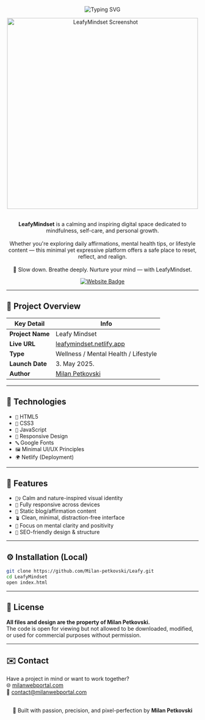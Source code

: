 <p align="center">
  <img src="https://readme-typing-svg.herokuapp.com?font=Fira+Code&size=34&duration=4000&pause=1000&color=7ca987&center=true&vCenter=true&width=800&lines=Leafy+Mindset;Mental+Wellness+Platform;Breathe.+Balance.+Bloom." alt="Typing SVG" />
</p>

<div align="center">
  <img src="https://i.postimg.cc/wBRWq6qt/leafy.png" width="500px" alt="LeafyMindset Screenshot">
</div>  
<br>

<p align="center">
  <strong>LeafyMindset</strong> is a calming and inspiring digital space dedicated to mindfulness, self-care, and personal growth.
  <br><br>
  Whether you're exploring daily affirmations, mental health tips, or lifestyle content — this minimal yet expressive platform offers a safe place to reset, reflect, and realign.  
  <br><br>
  🍃 Slow down. Breathe deeply. Nurture your mind — with LeafyMindset.
</p>

<p align="center">
  <a href="https://leafymindset.netlify.app">
    <img src="https://img.shields.io/badge/Visit-Website-7ca987?style=for-the-badge&logo=google-chrome&logoColor=white" alt="Website Badge">
  </a>
</p>

<hr>

## 🧊 Project Overview

| Key Detail       | Info                                                   |
|------------------|--------------------------------------------------------|
| **Project Name** | Leafy Mindset                                          |
| **Live URL**     | [leafymindset.netlify.app](https://leafymindset.netlify.app) |
| **Type**         | Wellness / Mental Health / Lifestyle                   |
| **Launch Date**  | 3. May 2025.                                           |
| **Author**       | [Milan Petkovski](https://milanwebportal.com)          |

<hr>

## 🚀 Technologies

- `📄` HTML5  
- `🎨` CSS3  
- `🧠` JavaScript  
- `📱` Responsive Design  
- `🔤` Google Fonts  
- `🖼️` Minimal UI/UX Principles  
- `🌍` Netlify (Deployment)

<hr>

## 🎯 Features

- `🧘‍♀️` Calm and nature-inspired visual identity  
- `📱` Fully responsive across devices  
- `📖` Static blog/affirmation content  
- `🪴` Clean, minimal, distraction-free interface  
- `💚` Focus on mental clarity and positivity  
- `🔗` SEO-friendly design & structure  

<hr>

## ⚙️ Installation (Local)

```bash
git clone https://github.com/Milan-petkovski/Leafy.git
cd LeafyMindset
open index.html
```

<hr>

## 📄 License

**All files and design are the property of Milan Petkovski.**  
The code is open for viewing but not allowed to be downloaded, modified, or used for commercial purposes without permission.

<hr>

## ✉️ Contact

Have a project in mind or want to work together?  
🌐 [milanwebportal.com](https://milanwebportal.com)  
📧 [contact@milanwebportal.com](mailto:contact@milanwebportal.com)  
<br/>
<p align="center"> 🚀 Built with passion, precision, and pixel-perfection by <strong>Milan Petkovski</strong> </p>
